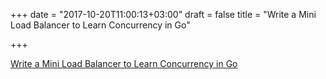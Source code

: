 +++
date = "2017-10-20T11:00:13+03:00"
draft = false
title = "Write a Mini Load Balancer to Learn Concurrency in Go"

+++

<p><a href="https://gist.github.com/rushilgupta/228dfdf379121cb9426d5e90d34c5b96">Write a Mini Load Balancer to Learn Concurrency in Go</a></p>
